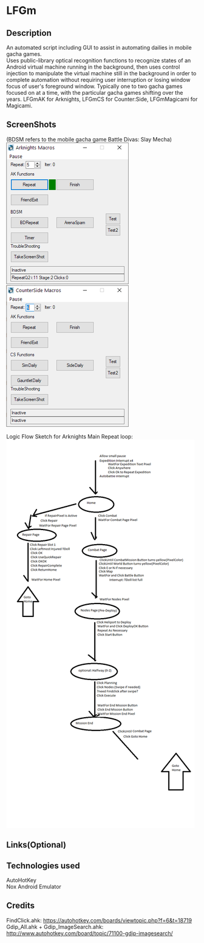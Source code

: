 # LFGm

## Description
An automated script including GUI to assist in automating dailies in mobile gacha games.  
Uses public-library optical recognition functions to recognize states of an Android virtual machine running in the background, then uses control injection to manipulate the virtual machine still in the background in order to complete automation without requiring user interruption or losing window focus of user's foreground window.
Typically one to two gacha games focused on at a time, with the particular gacha games shifting over the years.
LFGmAK for Arknights, LFGmCS for Counter:Side, LFGmMagicami for Magicami.
## ScreenShots
(BDSM refers to the mobile gacha game Battle Divas: Slay Mecha)  
![Arknights and BDSM macros](pics/GUI.png)  
![Counter:Side macros](<pics/GUI CS.png>)  
  
Logic Flow Sketch for Arknights Main Repeat loop:  
![Logic Flow Sketch](LogicFlow.png)

## Links(Optional)

## Technologies used
AutoHotKey  
Nox Android Emulator

## Credits
FindClick.ahk: https://autohotkey.com/boards/viewtopic.php?f=6&t=18719  
Gdip_All.ahk + Gdip_ImageSearch.ahk: http://www.autohotkey.com/board/topic/71100-gdip-imagesearch/
